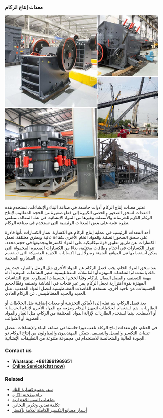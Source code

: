 <h3>معدات إنتاج الركام</h3><img src='1701854187.jpg' alt=''><p>تعتبر معدات إنتاج الركام أدوات حاسمة في صناعة البناء والإنشاءات. تستخدم هذه المعدات لسحق الصخور والحصى الكبيرة إلى قطع صغيرة من الحجم المطلوب لإنتاج الركام اللازم للخرسانة والأسفلت وغيرها من المواد الإنشائية. في هذه المقالة، سنلقي نظرة عامة على بعض المعدات الرئيسية التي تستخدم في صناعة الركام.</p><p>أحد المعدات الرئيسية في عملية إنتاج الركام هو الكسارة. تمتاز الكسارات بأنها قادرة على سحق الصخور الصلبة والمواد الخام الأخرى بكفاءة عالية وبطرق مختلفة. تعمل الكسارات عن طريق تطبيق قوة ميكانيكية على المواد لكسرها وتجميعها في حجم محدد. تتوفر الكسارات في أحجام وطاقات مختلفة، بدءًا من الكسارات الصغيرة المحمولة التي يمكن استخدامها في المواقع الضيقة وصولًا إلى الكسارات الكبيرة المتحركة التي تستخدم في المشاريع الضخمة.</p><p>بعد سحق المواد الخام، يجب فصل الركام عن المواد الأخرى مثل الرمل والغبار، حيث يتم ذلك باستخدام الشاشات المهتزة أو الفاصلات المغناطيسية. تعتبر الشاشات المهتزة أداة مهمة للتصنيف والفصل الفعال للركام وفقًا لحجم الجسيمات المطلوب. تنتج الشاشات المهتزة بقوة اهتزازية تجعل الركام يمر عبر فتحات في الشاشة وتصنفه وفقًا لحجم الجسيمات. من ناحية أخرى، تستخدم الفاصلات المغناطيسية لفصل المواد المعدنية، مثل الحديد والحديد المغناطيسي، عن الركام العادي.</p><p>بعد فصل الركام، يتم نقله إلى الأماكن التخزينية أو معدات إضافية مثل الخلاطات أو الطاردات. يتم استخدام الخلاطات لتجهيز الركام ومزجه مع المواد الأخرى لإنتاج الخرسانة أو الأسفلت. بينما تُستخدم الطاردات لإزالة المواد المختلفة من الركام، مثل الغبار والمواد العضوية أو الشوائب.</p><p>في الختام، فإن معدات إنتاج الركام تلعب دورًا حاسمًا في صناعة البناء والإنشاءات. بفضل تقنيات التكسير والفصل والتصنيف، يتمكن المهندسون والمقاولون من إنتاج الركام ذو الجودة العالية والمتجانسة للاستخدام في مجموعة متنوعة من التطبيقات الإنشائية.</p><h3>Contact us</h3><ul><li><strong>Whatsapp:&nbsp;<a href="https://wa.me/8613661969651">+8613661969651</a></strong></li><li><a href="https://swt.shibang-china.com/?git&amp;zhl&amp;معدات إنتاج الركام"><strong>Online Service(chat now)</strong></a></li></ul><h3>Related</h3><ul><li><a href='سعر مصنع كسارة الفك.md'>سعر مصنع كسارة الفك</a></li><li><a href='بناء مطحنة الكرة.md'>بناء مطحنة الكرة</a></li><li><a href='شاشات الفحم الاهتزازية.md'>شاشات الفحم الاهتزازية</a></li><li><a href='تكلفة تعدين وتكرير النحاس.md'>تكلفة تعدين وتكرير النحاس</a></li><li><a href='أسعار مصانع التكسير الكاملة لعلامة باكستر.md'>أسعار مصانع التكسير الكاملة لعلامة باكستر</a></li></ul>